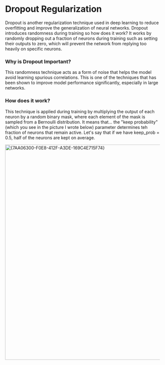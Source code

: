 # Dropout Regularization

Dropout is another regularization technique used in deep learning to reduce overfitting and improve the generalization of neural networks. Dropout introduces randomness during training so how does it work? It works by randomly dropping out a fraction of neurons during training such as setting their outputs to zero, which will prevent the network from replying too heavily on specific neurons. 

### Why is Dropout Important? 

This randomness technique acts as a form of noise that helps the model avoid learning spurious correlations. This is one of the techniques that has been shown to improve model performance significantly, especially in large networks. 

### How does it work?

This technique is applied during training by multiplying the output of each neuron by a random binary mask, where each element of the mask is sampled from a Bernoulli distribution. It means that... the "keep probability" (which you see in the picture I wrote below) parameter determines teh fraction of neurons that remain active. Let's say that if we have keep_prob = 0.5, half of the neurons are kept on average. 

<img width="700" alt="{7AA06300-F0E8-412F-A3DE-169C4E715F74}" src="https://github.com/user-attachments/assets/02f17906-d701-4d6f-a507-434c1928891c" />
